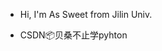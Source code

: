 - Hi, I'm As Sweet from Jilin Univ.

- CSDN📦贝桑不止学pyhton

<!---
As-Sweet/As-Sweet is a ✨ special ✨ repository because its `README.md` (this file) appears on your GitHub profile.
You can click the Preview link to take a look at your changes.
--->
